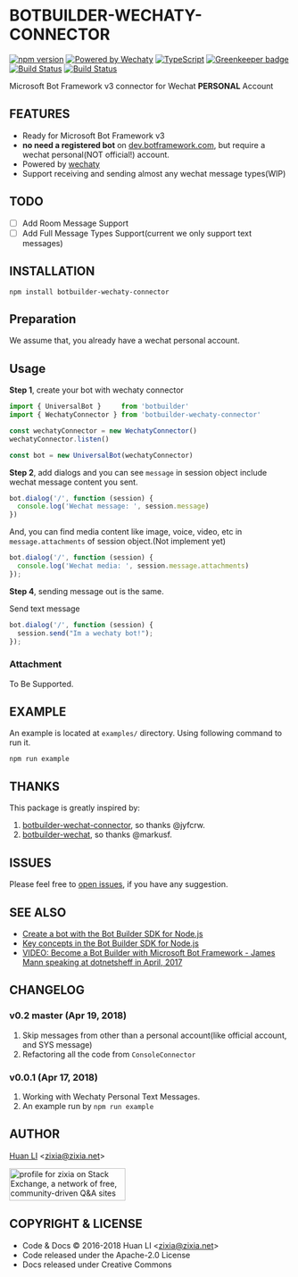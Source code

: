# BOTBUILDER-WECHATY-CONNECTOR

[![npm version](https://badge.fury.io/js/botbuilder-wechaty-connector.svg)](https://badge.fury.io/js/botbuilder-wechaty-connector)
[![Powered by Wechaty](https://img.shields.io/badge/Powered%20By-Wechaty-green.svg)](https://github.com/chatie/wechaty)
[![TypeScript](https://img.shields.io/badge/%3C%2F%3E-TypeScript-blue.svg)](https://www.typescriptlang.org/)
[![Greenkeeper badge](https://badges.greenkeeper.io/zixia/botbuilder-wechaty-connector.svg)](https://greenkeeper.io/)
[![Build Status](https://travis-ci.com/zixia/botbuilder-wechaty-connector.svg?branch=master)](https://travis-ci.com/zixia/botbuilder-wechaty-connector)
[![Build Status](https://zixia.visualstudio.com/zixia/_apis/build/status/zixia.botbuilder-wechaty-connector)](https://zixia.visualstudio.com/zixia/_build/latest?definitionId=3)

Microsoft Bot Framework v3 connector for Wechat **PERSONAL** Account

## FEATURES

* Ready for Microsoft Bot Framework v3
* **no need a registered bot** on [dev.botframework.com](https://dev.botframework.com/), but require a wechat personal(NOT official!) account.
* Powered by [wechaty](https://github.com/chatie/wechaty)
* Support receiving and sending almost any wechat message types(WIP)

## TODO

* [ ] Add Room Message Support
* [ ] Add Full Message Types Support(current we only support text messages)

## INSTALLATION

```shell
npm install botbuilder-wechaty-connector
```

## Preparation

We assume that, you already have a wechat personal account.

## Usage

**Step 1**, create your bot with wechaty connector

```ts
import { UniversalBot }     from 'botbuilder'
import { WechatyConnector } from 'botbuilder-wechaty-connector'

const wechatyConnector = new WechatyConnector()
wechatyConnector.listen()

const bot = new UniversalBot(wechatyConnector)
```

**Step 2**, add dialogs and you can see `message` in session object include wechat message content you sent.

```ts
bot.dialog('/', function (session) {
  console.log('Wechat message: ', session.message)
})
```

And, you can find media content like image, voice, video, etc in `message.attachments` of session object.(Not implement yet)

```ts
bot.dialog('/', function (session) {
  console.log('Wechat media: ', session.message.attachments)
});
```

**Step 4**, sending message out is the same.

Send text message

```ts
bot.dialog('/', function (session) {
  session.send("Im a wechaty bot!");
});
```

### Attachment

To Be Supported.

## EXAMPLE

An example is located at `examples/` directory. Using following command to run it.

```shell
npm run example
```

## THANKS

This package is greatly inspired by:

1. [botbuilder-wechat-connector](https://github.com/jyfcrw/botbuilder-wechat-connector), so thanks @jyfcrw.
1. [botbuilder-wechat](https://github.com/markusf/botbuilder-wechat), so thanks @markusf.

## ISSUES

Please feel free to [open issues](https://github.com/zixia/botbuilder-wechaty-connector/issues/new), if you have any suggestion.

## SEE ALSO

* [Create a bot with the Bot Builder SDK for Node.js](https://docs.microsoft.com/en-us/azure/bot-service/nodejs/bot-builder-nodejs-quickstart)
* [Key concepts in the Bot Builder SDK for Node.js](https://docs.microsoft.com/en-us/azure/bot-service/nodejs/bot-builder-nodejs-concepts)
* [VIDEO: Become a Bot Builder with Microsoft Bot Framework - James Mann speaking at dotnetsheff in April, 2017](https://pusher.com/sessions/meetup/dotnetsheff/become-a-bot-builder-with-microsoft-bot-framework)

## CHANGELOG

### v0.2 master (Apr 19, 2018)

1. Skip messages from other than a personal account(like official account, and SYS message)
1. Refactoring all the code from `ConsoleConnector`

### v0.0.1 (Apr 17, 2018)

1. Working with Wechaty Personal Text Messages.
1. An example run by `npm run example`

## AUTHOR

[Huan LI](http://linkedin.com/in/zixia) \<zixia@zixia.net\>

<a href="https://stackexchange.com/users/265499">
  <img src="https://stackexchange.com/users/flair/265499.png" width="208" height="58" alt="profile for zixia on Stack Exchange, a network of free, community-driven Q&amp;A sites" title="profile for zixia on Stack Exchange, a network of free, community-driven Q&amp;A sites">
</a>

## COPYRIGHT & LICENSE

* Code & Docs © 2016-2018 Huan LI \<zixia@zixia.net\>
* Code released under the Apache-2.0 License
* Docs released under Creative Commons

